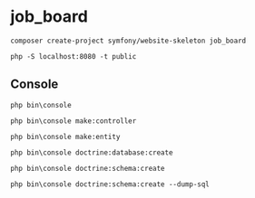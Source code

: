 # job_board

```
composer create-project symfony/website-skeleton job_board
```

```
php -S localhost:8080 -t public
```

## Console

```
php bin\console
```

```
php bin\console make:controller
```

```
php bin\console make:entity
```

```
php bin\console doctrine:database:create
```

```
php bin\console doctrine:schema:create 
```

```
php bin\console doctrine:schema:create --dump-sql
```